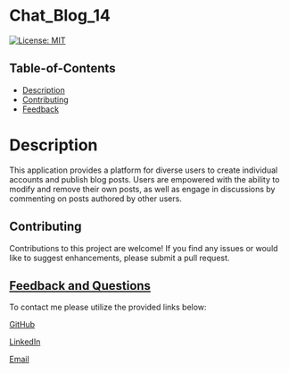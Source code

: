 # Chat_Blog_14

[![License: MIT](https://img.shields.io/badge/License-MIT-yellow.svg)](https://opensource.org/licenses/MIT)

  ## Table-of-Contents

  * [Description](#description)
  * [Contributing](#Contributing)
  * [Feedback](#feedback)


# Description

This application provides a platform for diverse users to create individual accounts and publish blog posts. Users are empowered with the ability to modify and remove their own posts, as well as engage in discussions by commenting on posts authored by other users.



## Contributing
Contributions to this project are welcome! If you find any issues or would like to suggest enhancements, please submit a pull request.


  ## [Feedback and Questions](#table-of-contents)

  To contact me please utilize the provided links below:

  [GitHub](https://github.com/skye143)
  
  [LinkedIn](https://www.linkedin.com/in/skye-h-988a7a221)

  [Email](mailto:skyeheredia@gmail.com)



